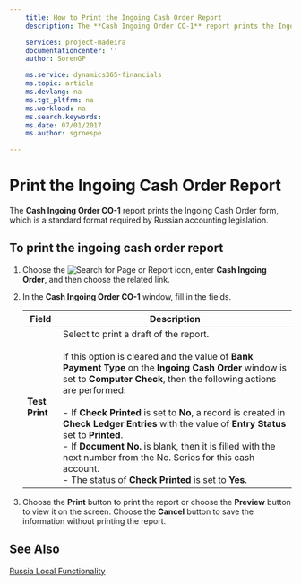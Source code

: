 ```yaml
---
    title: How to Print the Ingoing Cash Order Report
    description: The **Cash Ingoing Order CO-1** report prints the Ingoing Cash Order form, which is a standard format required by Russian accounting legislation.

    services: project-madeira 
    documentationcenter: ''
    author: SorenGP

    ms.service: dynamics365-financials
    ms.topic: article
    ms.devlang: na
    ms.tgt_pltfrm: na
    ms.workload: na
    ms.search.keywords:
    ms.date: 07/01/2017
    ms.author: sgroespe

---
```

# Print the Ingoing Cash Order Report
The **Cash Ingoing Order CO-1** report prints the Ingoing Cash Order form, which is a standard format required by Russian accounting legislation.  

## To print the ingoing cash order report  

1.  Choose the ![Search for Page or Report](../../media/ui-search/search_small.png "Search for Page or Report icon") icon, enter **Cash Ingoing Order**, and then choose the related link.  
2.  In the **Cash Ingoing Order CO-1** window, fill in the fields.  

    |Field|Description|  
    |---------------------------------|---------------------------------------|  
    |**Test Print**|Select to print a draft of the report.<br /><br /> If this option is cleared and the value of **Bank Payment Type** on the **Ingoing Cash Order** window is set to **Computer Check**, then the following actions are performed:<br /><br /> -   If **Check Printed** is set to **No**, a record is created in **Check Ledger Entries** with the value of **Entry Status** set to **Printed**.<br />-   If **Document No.** is blank, then it is filled with the next number from the No. Series for this cash account.<br />-   The status of **Check Printed** is set to **Yes**.|  

3.  Choose the **Print** button to print the report or choose the **Preview** button to view it on the screen. Choose the **Cancel** button to save the information without printing the report.  

## See Also
[Russia Local Functionality](russia-local-functionality.md)
